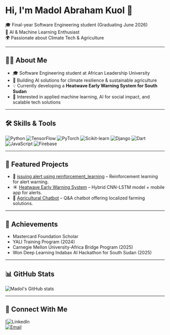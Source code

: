 # Hi, I'm Madol Abraham Kuol 👋  
🎓 Final-year Software Engineering student (Graduating June 2026)  
🤖 AI & Machine Learning Enthusiast  
🌍 Passionate about Climate Tech & Agriculture  

---

## 👨‍💻 About Me
- 🎓 Software Engineering student at African Leadership University  
- 🔬 Building AI solutions for climate resilience & sustainable agriculture 
- 💡 Currently developing a **Heatwave Early Warning System for South Sudan**  
- 🚀 Interested in applied machine learning, AI for social impact, and scalable tech solutions  

---

## 🛠️ Skills & Tools
![Python](https://img.shields.io/badge/-Python-3776AB?logo=python&logoColor=white&style=for-the-badge)
![TensorFlow](https://img.shields.io/badge/-TensorFlow-FF6F00?logo=tensorflow&logoColor=white&style=for-the-badge)
![PyTorch](https://img.shields.io/badge/-PyTorch-EE4C2C?logo=pytorch&logoColor=white&style=for-the-badge)
![Scikit-learn](https://img.shields.io/badge/-Scikit%20Learn-F7931E?logo=scikitlearn&logoColor=white&style=for-the-badge)
![Django](https://img.shields.io/badge/-Django-092E20?logo=django&logoColor=white&style=for-the-badge)
![Dart](https://img.shields.io/badge/-Dart-0175C2?logo=dart&logoColor=white&style=for-the-badge)
![JavaScript](https://img.shields.io/badge/-JavaScript-F7DF1E?logo=javascript&logoColor=black&style=for-the-badge)
![Firebase](https://img.shields.io/badge/-Firebase-FFCA28?logo=firebase&logoColor=black&style=for-the-badge)

---

## 🌟 Featured Projects
- 🌾 [issuing alert using reinforcement_learning](https://github.com/madol-abraham/madol_abraham_rl_summative.git) – Reinforcement learning for alert warning.  
- ☀️ [Heatwave Early Warning System](https://github.com/yourusername/heatwave-forecast) – Hybrid CNN-LSTM model + mobile app for alerts.  
- 🤖 [Agricultural Chatbot](https://github.com/madol-abraham/Agricultural_chatbot.git) – Q&A chatbot offering localized farming solutions.  

---

## 🏅 Achievements
- Mastercard Foundation Scholar  
- YALI Training Program (2024)  
- Carnegie Mellon University-Africa Bridge Program (2025)  
- Won Deep Learning Indabax AI Hackathon for South Sudan (2025)  

---

## 📊 GitHub Stats
![Madol's GitHub stats](https://github-readme-stats.vercel.app/api?username=madol-abraham&show_icons=true&theme=radical)

---

## 🤝 Connect With Me
[![LinkedIn](https://www.linkedin.com/in/madol-abraham-kuol-madol/)  
[![Email](https://img.shields.io/badge/Email-D14836?logo=gmail&logoColor=white&style=for-the-badge)](mailto:your@email.com)
